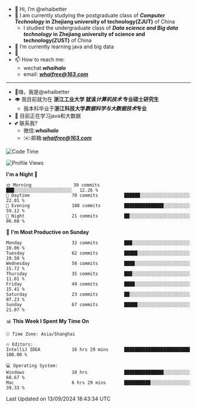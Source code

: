 - 👋 Hi, I’m @whaibetter
- 👀 I am currently studying the postgraduate class of ***Computer Technology* in Zhejiang university of technology(ZJUT)** of China
  -  I studied the undergraduate class of ***Data science and Big data technology* in Zhejiang university of science and technology(ZUST)** of China
- 🌱 I’m currently learning java and big data
- 💞️ 
- 📫 How to reach me: 
  - wechat:***whaihalo***
  - email: ***whaifree@163.com***
 ------------------------
- 👋嗨，我是@whaibetter
- 👁 我目前就为在 **浙江工业大学 就读*计算机技术* 专业硕士研究生**
  - 我本科毕业于**浙江科技大学*数据科学与大数据技术*专业**
- 🌴 目前正在学习java和大数据
- 💕 联系我?
  - 微信:***whaihalo***
  - ✉️:邮箱:***whaifree@163.com***

<!--START_SECTION:waka-->
![Code Time](http://img.shields.io/badge/Code%20Time-442%20hrs%2026%20mins-blue)

![Profile Views](http://img.shields.io/badge/Profile%20Views-7-blue)

**I'm a Night 🦉** 

```text
🌞 Morning                39 commits          ███░░░░░░░░░░░░░░░░░░░░░░   12.26 % 
🌆 Daytime                70 commits          ██████░░░░░░░░░░░░░░░░░░░   22.01 % 
🌃 Evening                188 commits         ███████████████░░░░░░░░░░   59.12 % 
🌙 Night                  21 commits          ██░░░░░░░░░░░░░░░░░░░░░░░   06.60 % 
```
📅 **I'm Most Productive on Sunday** 

```text
Monday                   32 commits          ███░░░░░░░░░░░░░░░░░░░░░░   10.06 % 
Tuesday                  62 commits          █████░░░░░░░░░░░░░░░░░░░░   19.50 % 
Wednesday                50 commits          ████░░░░░░░░░░░░░░░░░░░░░   15.72 % 
Thursday                 35 commits          ███░░░░░░░░░░░░░░░░░░░░░░   11.01 % 
Friday                   49 commits          ████░░░░░░░░░░░░░░░░░░░░░   15.41 % 
Saturday                 23 commits          ██░░░░░░░░░░░░░░░░░░░░░░░   07.23 % 
Sunday                   67 commits          █████░░░░░░░░░░░░░░░░░░░░   21.07 % 
```


📊 **This Week I Spent My Time On** 

```text
🕑︎ Time Zone: Asia/Shanghai

🔥 Editors: 
IntelliJ IDEA            16 hrs 29 mins      █████████████████████████   100.00 % 

💻 Operating System: 
Windows                  10 hrs              ███████████████░░░░░░░░░░   60.67 % 
Mac                      6 hrs 29 mins       ██████████░░░░░░░░░░░░░░░   39.33 % 
```


 Last Updated on 13/09/2024 18:43:34 UTC
<!--END_SECTION:waka-->
